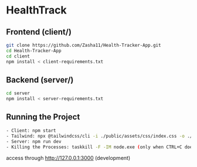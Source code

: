 # HealthTrack

## Frontend (client/)

```bash
git clone https://github.com/Zasha11/Health-Tracker-App.git
cd Health-Tracker-App
cd client
npm install < client-requirements.txt

```

## Backend (server/)

```bash
cd server
npm install < server-requirements.txt
```

## Running the Project

```bash
- Client: npm start
- Tailwind: npx @tailwindcss/cli -i ./public/assets/css/index.css -o ./public/assets/css/output.css --watch
- Server: npm run dev
- Killing the Processes: taskkill -F -IM node.exe (only when CTRL+C doesn't work)
```

access through <http://127.0.0.1:3000> (development)
